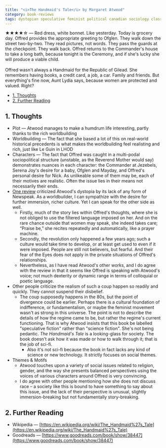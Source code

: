 ```yaml
---
title: "<i>The Handmaid's Tale</i> by Margaret Atwood"
category: book-reviews
tags: dystopian speculative feminist political canadian sociology classic
---
```

★★★★☆ — Red dress, white bonnet. Like yesterday. Today is grocery day. Offred provides the appropriate greeting to Ofglen. They walk down the street two-by-two. They read pictures, not words. They pass the guards at the checkpoint. They walk back. Offred returns to the Commander's house to take a long bath, because tonight is the Ceremony, and if she's lucky she will produce a viable child.<br><br>
Offred wasn't always a Handmaid for the Republic of Gilead. She remembers having books, a credit card, a job, a car. Family and friends. But everything's fine now, Aunt Lydia says, because women are protected and valued. Right?

<!--split-->

- [1. Thoughts](#1-thoughts)
- [2. Further Reading](#2-further-reading)

<!--split-->

## 1. Thoughts

* Plot — Atwood manages to make a humdrum life interesting, partly thanks to the rich worldbuilding
* Worldbuilding — The fact that she based a lot of this on real-world historical precedents is what makes the worldbuilding feel realisting and rich, just like Le Guin in LHOD
* Characters — The fact that Offred was caught in a multi-podal sociopolitical structure (unstable, as the Reverend Mother would say) demonstrates nuances in each character: the Commander at Jezebels, Serena Joy's desire for a baby, Ofglen and Mayday, and Offred's personal desire for Nick. As unlikeable some of them may be, each of their motives are realistic. Often the issue lies in their means not necessarily their ends.
* [One review](https://archive.nytimes.com/www.nytimes.com/books/00/03/26/specials/mccarthy-atwood.html) criticized Atwood's dystopia by its lack of any form of Newspeak. As a worldbuilder, I can sympathize with the desire for further immersion, richer culture. Yet I can speak for the other side as well.
  * Firstly, much of the story lies within Offred's thoughts, where she is not obliged to use the filtered language imposed on her. And on the rare chance outside that women may speak, she indeed takes care; “Praise be,” she recites repeatedly and automatically, like a prayer machine.
  * Secondly, the revolution only happened a few years ago; such a culture would take time to develop, or at least get used to even if it were imposed. People are still not believers, but fearful. And their fear of the Eyes does not apply in the private situations of Offred's relationships.
  * Nevertheless, as I have read Atwood's other works, and I do agree with the review in that it seems like Offred is speaking with Atwood's voice; not much dexterity or dynamic range in terms of colloquial or poetic language.
* Other people criticize the realism of such a coup happen so readily and quickly. They cannot suspend their disbelief.
  * The coup supposedly happens in the 80s, but the point of divergence could be earlier. Perhaps there is a cultural foundation of indifference, or fundamentalism, or maybe the feminist movement wasn't as strong in this universe. The point is not to describe the details of how the regime came to be, but rather the regime's current functioning. That is why Atwood insists that this book be labelled "speculative fiction" rather than "science fiction". She's not being pedantic. *The Handmaid's Tale* is a looking-glass for society. The book doesn't ask how it was made or how to walk through it; that is the job of sci-fi.
    * Also it's not sci-fi because the book in fact lacks any kind of science or new technology. It strictly focuses on social themes.
* Themes & Motifs
  * Atwood touches upon a variety of social issues related to religion, gender, and the way she presents balanced perspectives using the voices of various characters around Offred is very convincing.
  * I do agree with other people mentioning how she does not discuss race – a society like this is bound to have something to say about this issue, and the lack of their perspective is unusual, slightly immersion-breaking but not fundamentally story-breaking.

## 2. Further Reading
* Wikipedia — [https://en.wikipedia.org/wiki/The_Handmaid%27s_Tale](https://en.wikipedia.org/wiki/The_Handmaid%27s_Tale)
* Goodreads — [https://www.goodreads.com/book/show/38447](https://www.goodreads.com/book/show/38447)
